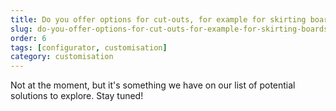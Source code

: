 ```yaml
---
title: Do you offer options for cut-outs, for example for skirting boards or roof bevels?
slug: do-you-offer-options-for-cut-outs-for-example-for-skirting-boards-or-roof-bevels
order: 6
tags: [configurator, customisation]
category: customisation
---
```


Not at the moment, but it's something we have on our list of potential solutions to explore. Stay tuned!

